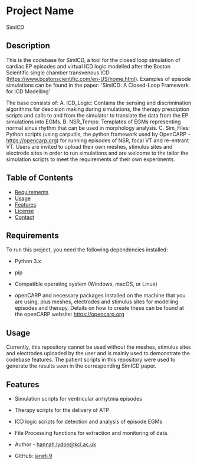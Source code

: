 
# Project Name

SimICD 

## Description

This is the codebase for SimICD, a tool for the closed loop simulation of cardiac EP episodes and virtual ICD logic modelled after the Boston Scientific single chamber transvenous ICD (https://www.bostonscientific.com/en-US/home.html). Examples of episode simulations can be found in the paper: 'SimICD: A Closed-Loop Framework for ICD Modelling'

The base consists of:
A. ICD_Logic: Contains the sensing and discrimination algorithms for descision making during simulations, the therapy presciption scripts and calls to and from the simulator to translate the data from the EP simulations into EGMs. 
B. NSR_Temps: Templates of EGMs representing normal sinus rhythm that can be used in morphology analysis. 
C. Sim_Files: Python scripts (using carputils, the python framework used by OpenCARP - https://opencarp.org) for running episodes of NSR, focal VT and re-entrant VT. Users are invited to upload their own meshes, stimulus sites and electrode sites in order to run simulations and are welcome to the tailor the simulation scripts to meet the requirements of their own experiments. 


## Table of Contents

- [Requirements](#requirements)
- [Usage](#usage)
- [Features](#features)
- [License](#license)
- [Contact](#contact)

## Requirements

To run this project, you need the following dependencies installed:

- Python 3.x
- pip
- Compatible operating system (Windows, macOS, or Linux)

- openCARP and necessary packages installed on the machine that you are using, plus meshes, electrodes and stimulus sites for modelling episodes and therapy. Details on how to create these can be found at the openCARP website: https://opencarp.org  

## Usage
 Currently, this repository cannot be used without the meshes, stimulus sites and electrodes uploaded by the user and is mainly used to demonstrate the codebase features. The patient scripts in this repository were used to generate the results seen in the corresponding SimICD paper. 

<!-- This is a commented out line in the README 
To run the virtual ICD scripts:
```sh
python run_icd.py
```

To execute therapy scripts:
```sh
python run_therapy.py 
```
-->

## Features

- Simulation scripts for ventricular arrhytmia episodes
- Therapy scripts for the delivery of ATP
- ICD logic scripts for detection and analysis of episode EGMs 
- File Processing functions for extraction and monitoring of data. 


- Author - [hannah.lydon@kcl.ac.uk](mailto:your-email@example.com)
- GitHub: [janet-9](https://github.com/your-username)